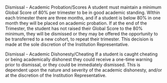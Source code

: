 Dismissal - Academic Probation/Scores
A student must maintain a minimum Global Score of 80% per trimester to be in good academic standing. WIthin each trimester there are three months, and if a student is below 80% in one month they will be placed on academic probation. If at the end of the Trimester, the student has not raised their Global Score to the 80% minimum, they will be dismissed or they may be offered the opportunity to be transferred to a new cohort, to repeat their trimester. This decision is made at the sole discretion of the Institution Representative. 

Dismissal - Academic Dishonesty/Cheating
If a student is caught cheating or being academically dishonest they could receive a one-time warning prior to dismissal, or they could be immediately dismissed. This is dependent upon the nature and severity of the academic dishonesty, and/or at the discretion of the Institution Representative. 